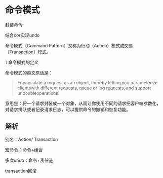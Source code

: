 # 命令模式

封装命令

结合cor实现undo



命令模式（Command Pattern）又称为行动（Action）模式或交易（Transaction）模式。

1 命令模式的定义

命令模式的英文原话是：

> Encapsulate a request as an object, thereby letting you parameterize clientswith different requests, queue or log requests, and support undoableoperations.

意思是：将一个请求封装成一个对象，从而让你使用不同的请求把客户端参数化，对请求排队或者记录请求日志，可以提供命令的撤销和恢复功能。

## 解析

别名：Action/ Transaction

宏命令：命令+组合

多次undo：命令+责任链

transaction回滚